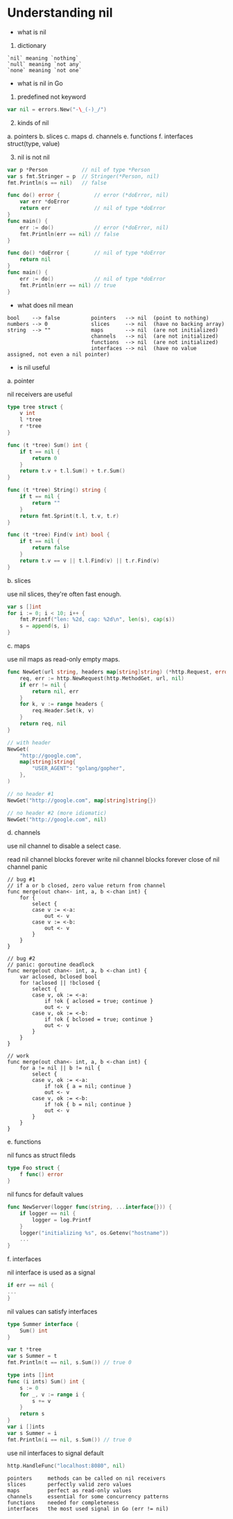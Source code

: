 # Understanding nil

- what is nil

1. dictionary

```text
`nil` meaning `nothing`
`null` meaning `not any`
`none` meaning `not one`
```

- what is nil in Go

1. predefined not keyword

```go
var nil = errors.New("-\_(-)_/")
```

2. kinds of nil

a. pointers
b. slices
c. maps
d. channels
e. functions
f. interfaces struct(type, value)

3. nil is not nil

```go
var p *Person           // nil of type *Person
var s fmt.Stringer = p  // Stringer(*Person, nil)
fmt.Println(s == nil)   // false
```

```go
func do() error {           // error (*doError, nil)
    var err *doError
    return err              // nil of type *doError
}
func main() {
    err := do()             // error (*doError, nil)
    fmt.Println(err == nil) // false
}
```

```go
func do() *doError {        // nil of type *doError
    return nil
}
func main() {
    err := do()             // nil of type *doError
    fmt.Println(err == nil) // true
}
```

- what does nil mean

```text
bool    --> false          pointers   --> nil  (point to nothing)
numbers --> 0              slices     --> nil  (have no backing array)
string  --> ""             maps       --> nil  (are not initialized)
                           channels   --> nil  (are not initialized)
                           functions  --> nil  (are not initialized)
                           interfaces --> nil  (have no value assigned, not even a nil pointer)
```

- is nil useful

a. pointer

nil receivers are useful

```go
type tree struct {
    v int
    l *tree
    r *tree
}

func (t *tree) Sum() int {
    if t == nil {
        return 0
    }
    return t.v + t.l.Sum() + t.r.Sum()
}

func (t *tree) String() string {
    if t == nil {
        return ""
    }
    return fmt.Sprint(t.l, t.v, t.r)
}

func (t *tree) Find(v int) bool {
    if t == nil {
        return false
    }
    return t.v == v || t.l.Find(v) || t.r.Find(v)
}
```

b. slices

use nil slices, they're often fast enough.

```go
var s []int
for i := 0; i < 10; i++ {
    fmt.Printf("len: %2d, cap: %2d\n", len(s), cap(s))
    s = append(s, i)
}
```

c. maps

use nil maps as read-only empty maps.

```go
func NewGet(url string, headers map[string]string) (*http.Request, error) {
    req, err := http.NewRequest(http.MethodGet, url, nil)
    if err != nil {
        return nil, err
    }
    for k, v := range headers {
        req.Header.Set(k, v)
    }
    return req, nil
}

// with header
NewGet(
    "http://google.com",
    map[string]string{
        "USER_AGENT": "golang/gopher",
    },
)

// no header #1
NewGet("http://google.com", map[string]string{})

// no header #2 (more idiomatic)
NewGet("http://google.com", nil)
```

d. channels

use nil channel to disable a select case.

  read nil channel blocks forever
  write nil channel blocks forever
  close of nil channel panic

```
// bug #1
// if a or b closed, zero value return from channel
func merge(out chan<- int, a, b <-chan int) {
    for {
        select {
        case v := <-a:
            out <- v
        case v := <-b:
            out <- v
        }
    }
}

// bug #2
// panic: goroutine deadlock
func merge(out chan<- int, a, b <-chan int) {
    var aclosed, bclosed bool
    for !aclosed || !bclosed {
        select {
        case v, ok := <-a:
            if !ok { aclosed = true; continue }
            out <- v
        case v, ok := <-b:
            if !ok { bclosed = true; continue }
            out <- v
        }
    }
}

// work
func merge(out chan<- int, a, b <-chan int) {
    for a != nil || b != nil {
        select {
        case v, ok := <-a:
            if !ok { a = nil; continue }
            out <- v
        case v, ok := <-b:
            if !ok { b = nil; continue }
            out <- v
        }
    }
}
```

e. functions

nil funcs as struct fileds

```go
type Foo struct {
    f func() error
}
```

nil funcs for default values

```go
func NewServer(logger func(string, ...interface{})) {
    if logger == nil {
        logger = log.Printf
    }
    logger("initializing %s", os.Getenv("hostname"))
    ...
}
```

f. interfaces

nil interface is used as a signal

```go
if err == nil {
...
}
```

nil values can satisfy interfaces

```go
type Summer interface {
    Sum() int
}

var t *tree
var s Summer = t
fmt.Println(t == nil, s.Sum()) // true 0

type ints []int
func (i ints) Sum() int {
    s := 0
    for _, v := range i {
        s += v
    }
    return s
}
var i []ints
var s Summer = i
fmt.Println(i == nil, s.Sum()) // true 0
```

use nil interfaces to signal default

```go
http.HandleFunc("localhost:8080", nil)
```

```text
pointers     methods can be called on nil receivers
slices       perfectly valid zero values
maps         perfect as read-only values
channels     essential for some concurrency patterns
functions    needed for completeness
interfaces   the most used signal in Go (err != nil)
```
